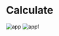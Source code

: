 # Calculate
![app](https://user-images.githubusercontent.com/56181343/87217060-93ff7500-c36f-11ea-84ab-de2b1b888b17.png) 
![app1](https://user-images.githubusercontent.com/56181343/87217059-91048480-c36f-11ea-8698-b50fdfd71efc.jpg)
